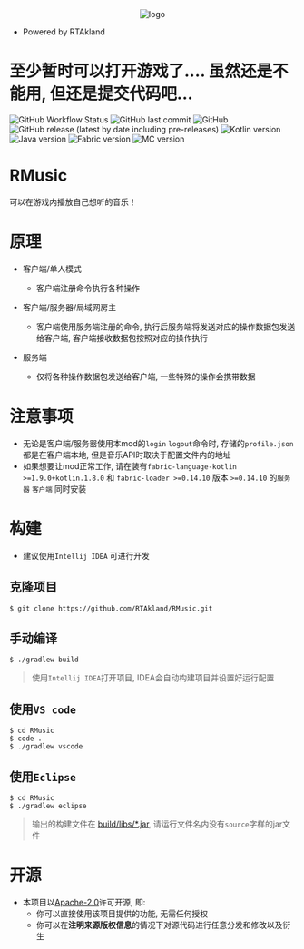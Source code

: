 <div style="text-align: center"><img src="https://static.rtast.cn/static/icon.png" alt="logo"></div>

* Powered by RTAkland

# 至少暂时可以打开游戏了.... 虽然还是不能用, 但还是提交代码吧...

![GitHub Workflow Status](https://img.shields.io/github/actions/workflow/status/RTAkland/RMusic/build.yml)
![GitHub last commit](https://img.shields.io/github/last-commit/RTAkland/RMusic)
![GitHub](https://img.shields.io/github/license/RTAkland/RMusic?label=license&logo=apache)
![GitHub release (latest by date including pre-releases)](https://img.shields.io/github/v/release/RTAkland/RMusic?include_prereleases)
![Kotlin version](https://img.shields.io/badge/Kotlin-1.8.0-blueviolet?logo=kotlin)
![Java version](https://img.shields.io/badge/Java-17-brown)
![Fabric version](https://img.shields.io/badge/FabricLoader-0.14.10-brown)
![MC version](https://img.shields.io/badge/MC-1.19.2-pink?logo=minecraft)

# RMusic

可以在游戏内播放自己想听的音乐！

# 原理

- 客户端/单人模式
    - 客户端注册命令执行各种操作

- 客户端/服务器/局域网房主
    - 客户端使用服务端注册的命令, 执行后服务端将发送对应的操作数据包发送给客户端, 客户端接收数据包按照对应的操作执行

- 服务端
    - 仅将各种操作数据包发送给客户端, 一些特殊的操作会携带数据

# 注意事项

* 无论是客户端/服务器使用本mod的`login` `logout`命令时, 存储的`profile.json`都是在客户端本地, 但是音乐API时取决于配置文件内的地址
* 如果想要让mod正常工作, 请在装有`fabric-language-kotlin >=1.9.0+kotlin.1.8.0` 和 `fabric-loader >=0.14.10`
  版本 `>=0.14.10` 的`服务器` `客户端` 同时安装

# 构建

* 建议使用`Intellij IDEA` 可进行开发

## 克隆项目

```shell
$ git clone https://github.com/RTAkland/RMusic.git
```

## 手动编译

```shell
$ ./gradlew build
```

> 使用`Intellij IDEA`打开项目, IDEA会自动构建项目并设置好运行配置

## 使用`VS code`

```shell
$ cd RMusic
$ code .
$ ./gradlew vscode
```

## 使用`Eclipse`

```shell
$ cd RMusic
$ ./gradlew eclipse
```

> 输出的构建文件在 [build/libs/*.jar](build/libs), 请运行文件名内没有`source`字样的jar文件

# 开源

- 本项目以[Apache-2.0](./LICENSE)许可开源, 即:
    - 你可以直接使用该项目提供的功能, 无需任何授权
    - 你可以在**注明来源版权信息**的情况下对源代码进行任意分发和修改以及衍生
